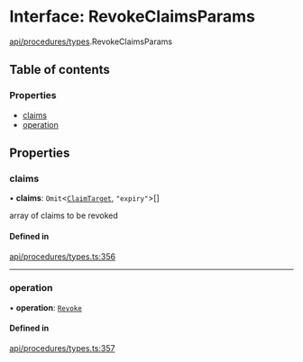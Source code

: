 # Interface: RevokeClaimsParams

[api/procedures/types](../wiki/api.procedures.types).RevokeClaimsParams

## Table of contents

### Properties

- [claims](../wiki/api.procedures.types.RevokeClaimsParams#claims)
- [operation](../wiki/api.procedures.types.RevokeClaimsParams#operation)

## Properties

### claims

• **claims**: `Omit`<[`ClaimTarget`](../wiki/types.ClaimTarget), ``"expiry"``\>[]

array of claims to be revoked

#### Defined in

[api/procedures/types.ts:356](https://github.com/PolymeshAssociation/polymesh-sdk/blob/95e180d2/src/api/procedures/types.ts#L356)

___

### operation

• **operation**: [`Revoke`](../wiki/api.procedures.types.ClaimOperation#revoke)

#### Defined in

[api/procedures/types.ts:357](https://github.com/PolymeshAssociation/polymesh-sdk/blob/95e180d2/src/api/procedures/types.ts#L357)
